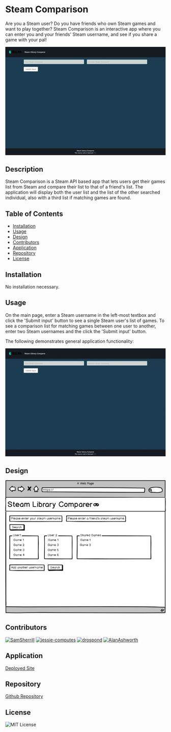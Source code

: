 # Steam Comparison

Are you a Steam user? Do you have friends who own Steam games and want to play together? Steam Comparison is an interactive app where you can enter you and your friends' Steam username, and see if you share a game with your pal!

![screenshot](./public/images/project_02_steam-comparison.png)

## Description

Steam Comparison is a Steam API based app that lets users get their games list from Steam and compare their list to that of a friend's list. The application will display both the user list and the list of the other searched individual, also with a third list if matching games are found.

## Table of Contents

* [Installation](#installation)
* [Usage](#usage)
* [Design](#design)
* [Contributors](#contributors)
* [Application](#application)
* [Repository](#repository)
* [License](#license)

## Installation

No installation necessary.

## Usage

On the main page, enter a Steam username in the left-most textbox and click the 'Submit input' button to see a single Steam user's list of games. To see a comparison list for matching games between one user to another, enter two Steam usernames and the click the 'Submit input' button.

The following demonstrates general application functionality:

![steam-comparison demo](./public/images/steam-comparison-demo.gif)

## Design

![screenshot](./public/images/wireframe.png)

## Contributors

<a href="https://github.com/SamSherrill"><img src="https://avatars2.githubusercontent.com/u/38333695?v=4" alt="SamSherrill" width="75px" height="75px" /></a> <a href="https://github.com/jessie-computes"><img src="https://avatars0.githubusercontent.com/u/60405600?v=4" alt="jessie-computes" width="75px" height="75px" /></a> <a href="https://github.com/drospond"><img src="https://avatars1.githubusercontent.com/u/43630721?v=4" alt="drospond" width="75px" height="75px" /></a> <a href="https://github.com/AlanAshworth"><img src="https://avatars3.githubusercontent.com/u/54105679?v=4" alt="AlanAshworth" width="75px" height="75px" /></a>

## Application

[Deployed Site](https://steam-comparison.herokuapp.com/)

## Repository

[Github Repository](https://github.com/SamSherrill/project-2)

## License

![MIT License](https://img.shields.io/apm/l/atomic-design-ui.svg?)